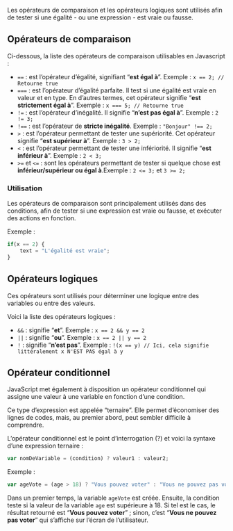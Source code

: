 Les opérateurs de comparaison et les opérateurs logiques sont utilisés afin de tester si une égalité - ou une expression - est vraie ou fausse.

## Opérateurs de comparaison

Ci-dessous, la liste des opérateurs de comparaison utilisables en Javascript :

- ```==``` : est l’opérateur d’égalité, signifiant “**est égal à**”. Exemple : ```x == 2; // Retourne true```
- ```===``` : est l’opérateur d’égalité parfaite. Il test si une égalité est vraie en valeur et en type. En d’autres termes, cet opérateur signifie “**est strictement égal à**”. Exemple : ```x === 5; // Retourne true```
- ```!=``` : est l’opérateur d’inégalité. Il signifie “**n’est pas égal à**”. Exemple : ```2 != 3;```
- ```!==``` : est l’opérateur de **stricte inégalité**. Exemple : ```"Bonjour" !== 2;```
- ```>``` : est l’opérateur permettant de tester une supériorité. Cet opérateur signifie “**est supérieur à**”. Exemple : ```3 > 2;```
- ```<``` : est l’opérateur permettant de tester une infériorité. Il signifie “**est inférieur à**”. Exemple : ```2 < 3;```
- ```>=``` et ```<=``` : sont les opérateurs permettant de tester si quelque chose est **inférieur/supérieur ou égal à**.Exemple : ```2 <= 3;``` et ```3 >= 2;```

### Utilisation

Les opérateurs de comparaison sont principalement utilisés dans des conditions, afin de tester si une expression est vraie ou fausse, et exécuter des actions en fonction. 

Exemple :

```js
if(x == 2) {
	text = "L'égalité est vraie";
}
```

## Opérateurs logiques

Ces opérateurs sont utilisés pour déterminer une logique entre des variables ou entre des valeurs.

Voici la liste des opérateurs logiques :

- ```&&``` : signifie “**et**”. Exemple : ```x == 2 && y == 2```
- ```||``` : signifie “**ou**”. Exemple : ```x == 2 || y == 2```
- ```!``` : signifie “**n’est pas**”. Exemple : ```!(x == y) // Ici, cela signifie littéralement x N'EST PAS égal à y```

## Opérateur conditionnel

JavaScript met également à disposition un opérateur conditionnel qui assigne une valeur à une variable en fonction d’une condition. 

Ce type d’expression est appelée “ternaire”. Elle permet d’économiser des lignes de codes, mais, au premier abord, peut sembler difficile à comprendre.

L’opérateur conditionnel est le point d’interrogation (?) et voici la syntaxe d’une expression ternaire :

```js
var nomDeVariable = (condition) ? valeur1 : valeur2;
```

Exemple :

```js
var ageVote = (age > 18) ? "Vous pouvez voter" : "Vous ne pouvez pas voter";
```

Dans un premier temps, la variable ```ageVote``` est créée. Ensuite, la condition teste si la valeur de la variable ```age``` est supérieure à 18. Si tel est le cas, le résultat retourné est “**Vous pouvez voter**” ; sinon, c’est “**Vous ne pouvez pas voter**” qui s’affiche sur l’écran de l’utilisateur.
